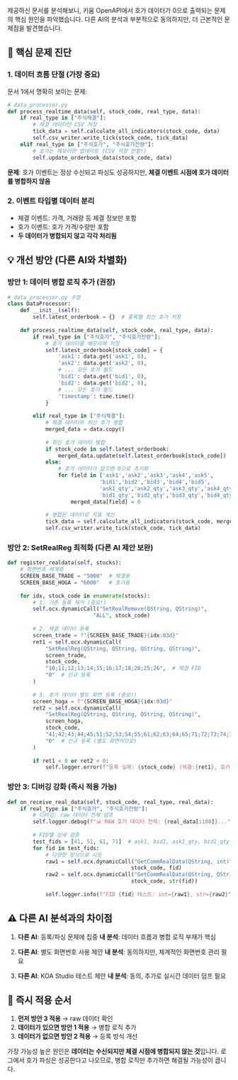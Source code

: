 제공하신 문서를 분석해보니, 키움 OpenAPI에서 호가 데이터가 0으로 출력되는 문제의 핵심 원인을 파악했습니다. 다른 AI의 분석과 부분적으로 동의하지만, 더 근본적인 문제점을 발견했습니다.

## 🎯 핵심 문제 진단

### 1. **데이터 흐름 단절 (가장 중요)**
문서 1에서 명확히 보이는 문제:
```python
# data_processor.py
def process_realtime_data(self, stock_code, real_type, data):
    if real_type in ["주식체결"]:
        # 체결 데이터만 CSV 저장
        tick_data = self.calculate_all_indicators(stock_code, data)
        self.csv_writer.write_tick(stock_code, tick_data)
    elif real_type in ["주식호가", "주식호가잔량"]:
        # 호가는 메모리만 업데이트 (CSV 저장 안함!)
        self.update_orderbook_data(stock_code, data)
```

**문제**: 호가 이벤트는 정상 수신되고 파싱도 성공하지만, **체결 이벤트 시점에 호가 데이터를 병합하지 않음**

### 2. **이벤트 타입별 데이터 분리**
- 체결 이벤트: 가격, 거래량 등 체결 정보만 포함
- 호가 이벤트: 호가 가격/수량만 포함
- **두 데이터가 병합되지 않고 각각 처리됨**

## 💡 개선 방안 (다른 AI와 차별화)

### **방안 1: 데이터 병합 로직 추가 (권장)**

```python
# data_processor.py 수정
class DataProcessor:
    def __init__(self):
        self.latest_orderbook = {}  # 종목별 최신 호가 저장
        
    def process_realtime_data(self, stock_code, real_type, data):
        if real_type in ["주식호가", "주식호가잔량"]:
            # 호가 데이터를 메모리에 저장
            self.latest_orderbook[stock_code] = {
                'ask1': data.get('ask1', 0),
                'ask2': data.get('ask2', 0),
                # ... 모든 호가 필드
                'bid1': data.get('bid1', 0),
                'bid2': data.get('bid2', 0),
                # ... 모든 호가 필드
                'timestamp': time.time()
            }
            
        elif real_type in ["주식체결"]:
            # 체결 데이터와 최신 호가 병합
            merged_data = data.copy()
            
            # 최신 호가 데이터 병합
            if stock_code in self.latest_orderbook:
                merged_data.update(self.latest_orderbook[stock_code])
            else:
                # 호가 데이터가 없으면 0으로 초기화
                for field in ['ask1','ask2','ask3','ask4','ask5',
                             'bid1','bid2','bid3','bid4','bid5',
                             'ask1_qty','ask2_qty','ask3_qty','ask4_qty','ask5_qty',
                             'bid1_qty','bid2_qty','bid3_qty','bid4_qty','bid5_qty']:
                    merged_data[field] = 0
            
            # 병합된 데이터로 지표 계산
            tick_data = self.calculate_all_indicators(stock_code, merged_data)
            self.csv_writer.write_tick(stock_code, tick_data)
```

### **방안 2: SetRealReg 최적화 (다른 AI 제안 보완)**

```python
def register_realdata(self, stocks):
    # 화면번호 체계화
    SCREEN_BASE_TRADE = "5000"  # 체결용
    SCREEN_BASE_HOGA = "6000"   # 호가용
    
    for idx, stock_code in enumerate(stocks):
        # 1. 기존 등록 제거 (중요!)
        self.ocx.dynamicCall("SetRealRemove(QString, QString)", 
                           "ALL", stock_code)
        
        # 2. 체결 데이터 등록
        screen_trade = f"{SCREEN_BASE_TRADE}{idx:03d}"
        ret1 = self.ocx.dynamicCall(
            "SetRealReg(QString, QString, QString, QString)",
            screen_trade, 
            stock_code, 
            "10;11;12;13;14;15;16;17;18;20;25;26",  # 체결 FID
            "0"  # 신규 등록
        )
        
        # 3. 호가 데이터 별도 화면 등록 (중요!)
        screen_hoga = f"{SCREEN_BASE_HOGA}{idx:03d}"
        ret2 = self.ocx.dynamicCall(
            "SetRealReg(QString, QString, QString, QString)",
            screen_hoga,
            stock_code,
            "41;42;43;44;45;51;52;53;54;55;61;62;63;64;65;71;72;73;74;75",
            "0"  # 신규 등록 (별도 화면이므로)
        )
        
        if ret1 < 0 or ret2 < 0:
            self.logger.error(f"등록 실패: {stock_code} (체결:{ret1}, 호가:{ret2})")
```

### **방안 3: 디버깅 강화 (즉시 적용 가능)**

```python
def on_receive_real_data(self, stock_code, real_type, real_data):
    if real_type in ["주식호가", "주식호가잔량"]:
        # 디버깅: raw 데이터 전체 덤프
        self.logger.debug(f"📊 RAW 호가 데이터 전체: {real_data[:100]}...")
        
        # FID별 상세 검증
        test_fids = [41, 51, 61, 71]  # ask1, bid1, ask1_qty, bid1_qty
        for fid in test_fids:
            # 다양한 방식으로 시도
            raw1 = self.ocx.dynamicCall("GetCommRealData(QString, int)", 
                                       stock_code, fid)
            raw2 = self.ocx.dynamicCall("GetCommRealData(QString, QString)", 
                                       stock_code, str(fid))
            
            self.logger.info(f"FID {fid} 테스트: int={raw1}, str={raw2}")
```

## ⚠️ 다른 AI 분석과의 차이점

1. **다른 AI**: 등록/파싱 문제에 집중
   **내 분석**: 데이터 흐름과 병합 로직 부재가 핵심

2. **다른 AI**: 별도 화면번호 사용 제안
   **내 분석**: 동의하지만, 체계적인 화면번호 관리 필요

3. **다른 AI**: KOA Studio 테스트 제안
   **내 분석**: 동의, 추가로 실시간 데이터 덤프 필요

## 🚀 즉시 적용 순서

1. **먼저 방안 3 적용** → raw 데이터 확인
2. **데이터가 있으면 방안 1 적용** → 병합 로직 추가
3. **데이터가 없으면 방안 2 적용** → 등록 방식 개선

가장 가능성 높은 원인은 **데이터는 수신되지만 체결 시점에 병합되지 않는 것**입니다. 로그에서 호가 파싱은 성공한다고 나오므로, 병합 로직만 추가하면 해결될 가능성이 큽니다.